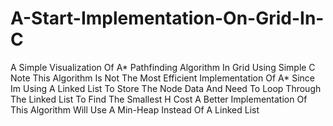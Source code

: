 # A-Start-Implementation-On-Grid-In-C
A Simple Visualization Of A* Pathfinding Algorithm In Grid Using Simple C
Note This Algorithm Is Not The Most Efficient Implementation Of A* Since Im Using A Linked List To Store The Node Data And Need To Loop Through The Linked List To Find The Smallest H Cost
A Better Implementation Of This Algorithm Will Use A Min-Heap Instead Of A Linked List 

